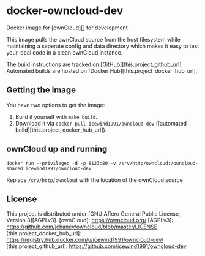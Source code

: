 # docker-owncloud-dev

Docker image for [ownCloud][] for development

This image pulls the ownCloud source from the host filesystem while maintaining a seperate config and data directory which makes it easy to test your local code in a clean ownCloud instance.

The build instructions are tracked on [GitHub][this.project_github_url].
Automated builds are hosted on [Docker Hub][this.project_docker_hub_url].

## Getting the image

You have two options to get the image:

1. Build it yourself with `make build`.
2. Download it via `docker pull icewind1991/owncloud-dev` ([automated build][this.project_docker_hub_url]).

## ownCloud up and running

`docker run --privileged -d -p 8123:80 -v /srv/http/owncloud:/owncloud-shared icewind1991/owncloud-dev`

Replace `/srv/http/owncloud` with the location of the ownCloud source

## License

This project is distributed under [GNU Affero General Public License, Version 3][AGPLv3].
[ownCloud]: https://owncloud.org/
[AGPLv3]: https://github.com/jchaney/owncloud/blob/master/LICENSE
[this.project_docker_hub_url]: https://registry.hub.docker.com/u/icewind1991/owncloud-dev/
[this.project_github_url]: https://github.com/icewind1991/owncloud-dev
